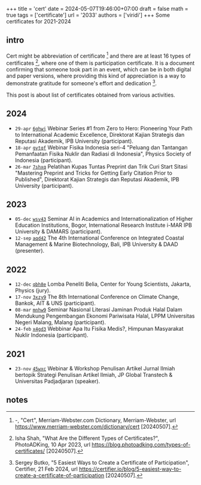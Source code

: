 +++
title = 'cert'
date = 2024-05-07T19:46:00+07:00
draft = false
math = true
tags = ['certificate']
url = '2033'
authors = ['viridi']
+++
Some certificates for 2021-2024 <!--more-->


## intro
Cert might be abbreviation of certificate [^meweb_2024] and there are at least 16 types of certificates [^shah_2023], where one of them is participation certificate. It is a document confirming that someone took part in an event, which can be in both digital and paper versions, where providing this kind of appreciation is a way to demonstrate gratitude for someone's effort and dedication [^butko_2024].

This post is about list of certificates obtained from various activities.


## 2024
+ `29-apr` [`6ghwj`](https://osf.io/6ghwj) Webinar Series #1 from Zero to Hero: Pioneering Your Path to International Academic Excellence, Direktorat Kajian Strategis dan Reputasi Akademik, IPB University (participant).
+ `18-apr` [`gytqf`](https://osf.io/gytqf) Webinar Fisika Indonesia seri-4 "Peluang dan Tantangan Pemanfaatan Fisika Nuklir dan Radiasi di Indonesia", Physics Society of Indonesia (participant).
+ `26-mar` [`7shxq`](https://osf.io/7shxq) Pelatihan Kupas Tuntas Preprint dan Trik Curi Start Sitasi "Mastering Preprint and Tricks for Getting Early Citation Prior to Published", Direktorat Kajian Strategis dan Reputasi Akademik, IPB University (participant).


## 2023
+ `05-dec` [`wsv43`](https://osf.io/wsv43) Seminar AI in Academics and Internationalization of Higher Education Institutions, Bogor, International Research Institute i-MAR IPB University & DAMARS (participant).
+ `12-sep` [`aqd42`](https://osf.io/aqd42) The 4th International Conference on Integrated Coastal Management & Marine Biotechnology, Bali, IPB University & DAAD (presenter).


## 2022
+ `12-dec` [`qbh8e`](https://osf.io/qbh8e) Lomba Peneliti Belia, Center for Young Scientists, Jakarta, Physics (jury).
+ `17-nov` [`3xzy9`](https://osf.io/3xzy9) The 8th International Conference on Climate Change, Bankok, AIT & UNS (participant).
+ `08-mar` [`mnhw9`](https://osf.io/mnhw9) Seminar Nasional Literasi Jaminan Produk Halal Dalam Mendukung Pengembangan Ekonomi Pariwisata Halal, LPPM Universitas Negeri Malang, Malang (participant).
+ `24-feb` [`x4gd3`](https://osf.io/x4gd3) Webbinar Apa Itu Fisika Medis?, Himpunan Masyarakat Nuklir Indonesia (participant).


## 2021
+ `23-nov` [`45wxc`](https://osf.io/45wxc) Webinar & Workshop Penulisan Artikel Jurnal Ilmiah bertopik Strategi Penulisan Artikel Ilmiah, JP Global Transtech & Universitas Padjadjaran (speaker).


## notes
[^butko_2024]: Sergey Butko, "5 Easiest Ways to Create a Certificate of Participation", Certifier, 21 Feb 2024, url https://certifier.io/blog/5-easiest-way-to-create-a-certificate-of-participation [20240507].
[^meweb_2024]: -, "Cert", Merriam-Webster.com Dictionary, Merriam-Webster, url https://www.merriam-webster.com/dictionary/cert [20240507].
[^shah_2023]: Isha Shah, "What Are the Different Types of Certificates?", PhotoADKing, 10 Apr 2023, url https://blog.photoadking.com/types-of-certificates/ [20240507].
